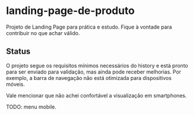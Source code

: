 # landing-page-de-produto

Projeto de Landing Page para prática e estudo. Fique à vontade para contribuir no que achar válido.

## Status

O projeto segue os requisitos mínimos necessários do history e está pronto para ser enviado para validação, mas ainda pode receber melhorias. Por exemplo, a barra de navegação não está otimizada para dispositivos móveis.

Vale mencionar que não achei confortável a visualização em smartphones.

TODO: menu mobile.

